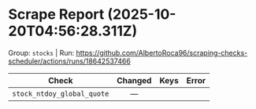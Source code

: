 # Scrape Report (2025-10-20T04:56:28.311Z)

Group: `stocks`  |  Run: https://github.com/AlbertoRoca96/scraping-checks-scheduler/actions/runs/18642537466

| Check | Changed | Keys | Error |
|---|:---:|:--|:--|
| `stock_ntdoy_global_quote` | — |  |  |
